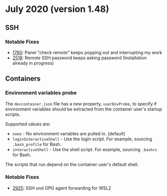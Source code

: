 # July 2020 (version 1.48)

## SSH

### Notable Fixes

* [1760](https://github.com/microsoft/vscode-remote-release/issues/1760): Panel "check remote" keeps popping out and interrupting my work
* [2518](https://github.com/microsoft/vscode-remote-release/issues/2518): Remote SSH password keeps asking password (Installation already in progress)

## Containers

### Environment variables probe

The `devcontainer.json` file has a new property, `userEnvProbe`, to specify if environment variables should be extracted from the container user's startup scripts.

Supported values are:

* `none` - No environment variables are pulled in. (default)
* `loginInteractiveShell` - Use the login script. For example, sourcing `.bash_profile` for Bash.
* `interactiveShell` - Use the shell script. For example, sourcing `.bashrc` for Bash.

The scripts that run depend on the container user's default shell.

### Notable Fixes

- [2925](https://github.com/microsoft/vscode-remote-release/issues/2925): SSH und GPG agent forwarding for WSL2
